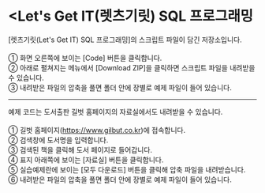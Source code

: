 # <Let's Get IT(렛츠기릿) SQL 프로그래밍

[렛츠기릿(Let's Get IT) SQL 프로그래밍]의 스크립트 파일이 담긴 저장소입니다.</br></br>
① 화면 오른쪽에 보이는 [Code] 버튼을 클릭합니다.</br>
② 아래로 펼쳐지는 메뉴에서 [Download ZIP]을 클릭하면 스크립트 파일을 내려받을 수 있습니다. </br>
③ 내려받은 파일의 압축을 풀면 폴더 안에 장별로 예제 파일이 들어 있습니다.

---

예제 코드는 도서출판 길벗 홈페이지의 자료실에서도 내려받을 수 있습니다.</br></br>
① 길벗 홈페이지(https://www.gilbut.co.kr)에 접속합니다.</br>
② 검색창에 도서명을 입력합니다.</br>
③ 검색된 책을 클릭해 도서 페이지로 들어갑니다.</br>
④ 표지 아래쪽에 보이는 [자료실] 버튼을 클릭합니다.</br>
⑤ 실습예제란에 보이는 [모두 다운로드] 버튼을 클릭해 압축 파일을 내려받습니다.
⑥ 내려받은 파일의 압축을 풀면 폴더 안에 장별로 예제 파일이 들어 있습니다.
